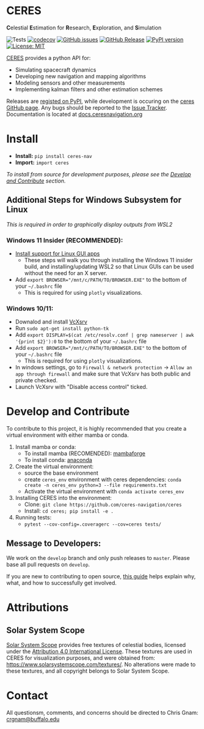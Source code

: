 # CERES
**C**elestial **E**stimation for **R**esearch, **E**xploration, and **S**imulation

![Tests](https://github.com/ceres-navigation/ceres/actions/workflows/tests.yml/badge.svg)
[![codecov](https://codecov.io/gh/ceres-navigation/ceres/branch/main/graph/badge.svg?token=BX07Q0PITB)](https://codecov.io/gh/ceres-navigation/ceres)
[![GitHub issues](https://img.shields.io/github/issues/ceres-navigation/ceres)](https://github.com/ceres-navigation/ceres/issues)
[![GitHub Release](https://img.shields.io/github/v/release/ceres-navigation/ceres)](https://github.com/ceres-navigation/ceres/releases)
[![PyPI version](https://badge.fury.io/py/ceres-nav.svg)](https://pypi.org/project/ceres-nav/)
[![License: MIT](https://img.shields.io/badge/License-MIT-yellow.svg)](https://opensource.org/licenses/MIT)

[CERES](https://ceresnavigation.org) provides a python API for:
- Simulating spacecraft dynamics
- Developing new navigation and mapping algorithms
- Modeling sensors and other measurements
- Implementing kalman filters and other estimation schemes

Releases are [registed on PyPI](https://pypi.org/project/ceres-nav/), while development is occuring on the [ceres GitHub page](https://github.com/ceres-navigation/ceres).  Any bugs should be reported to the [Issue Tracker](https://github.com/ceres-navigation/ceres/issues).  Documentation is located at [docs.ceresnavigation.org](https://docs.ceresnavigation.org)


# Install
- **Install:**  `pip install ceres-nav`
- **Import:**  `import ceres`

*To install from source for development purposes, please see the [Develop and Contribute](#develop-and-contribute) section.*

## Additional Steps for Windows Subsystem for Linux
*This is required in order to graphically display outputs from WSL2*

### Windows 11 Insider (RECOMMENDED):
- [Install support for Linux GUI apps](https://docs.microsoft.com/en-us/windows/wsl/tutorials/gui-apps)
    - These steps will walk you through installing the Windows 11 insider build, and installing/updating WSL2 so that Linux GUIs can be used without the need for an X server.
- Add `export BROWSER="/mnt/c/PATH/TO/BROWSER.EXE"` to the bottom of your `~/.bashrc` file
    - This is required for using `plotly` visualizations.

### Windows 10/11:
- Downalod and install [VcXsrv](https://sourceforge.net/projects/vcxsrv/)
- Run `sudo apt-get install python-tk`
- Add `export DISPLAY=$(cat /etc/resolv.conf | grep nameserver | awk '{print $2}'):0` to the bottom of your `~/.bashrc` file
- Add `export BROWSER="/mnt/c/PATH/TO/BROWSER.EXE"` to the bottom of your `~/.bashrc` file
    - This is required for using `plotly` visualizations.
- In windows settings, go to `Firewall & network protection` -> `Allow an app through firewall` and make sure that VcXsrv has both public and private checked.
- Launch VcXsrv with "Disable access control" ticked.

# Develop and Contribute
To contribute to this project, it is highly recommended that you create a virtual environment with either mamba or conda.
1. Install mamba or conda:
    - To install mamba (RECOMENDED): [mambaforge](https://github.com/conda-forge/miniforge#mambaforge)
    - To install conda: [anaconda](https://www.anaconda.com/products/individual)
2. Create the virtual environment:
    - source the base environment
    - create `ceres_env` environment with ceres dependencies: `conda create -n ceres_env python=3 --file requirements.txt`
    - Activate the virtual environment with `conda activate ceres_env`
3. Installing CERES into the environment:
   - Clone: `git clone https://github.com/ceres-navigation/ceres`
   - Install: `cd ceres; pip install -e .`
4. Running tests:
   - `pytest --cov-config=.coveragerc --cov=ceres tests/`

## Message to Developers:
We  work on the `develop` branch and only push releases to `master`.  Please base all pull requests on `develop`.

If you are new to contributing to open source, [this guide](https://opensource.guide/how-to-contribute/) helps explain why, what, and how to successfully get involved.

# Attributions
## Solar System Scope
[Solar System Scope](https://www.solarsystemscope.com) provides free textures of celestial bodies, licensed under the [Attribution 4.0 International License](https://creativecommons.org/licenses/by/4.0/).  These textures are used in CERES for visualization purposes, and were obtained from: https://www.solarsystemscope.com/textures/.  No alterations were made to these textures, and all copyright belongs to Solar System Scope.

# Contact
All questionsm, comments, and concerns should be directed to Chris Gnam: crgnam@buffalo.edu